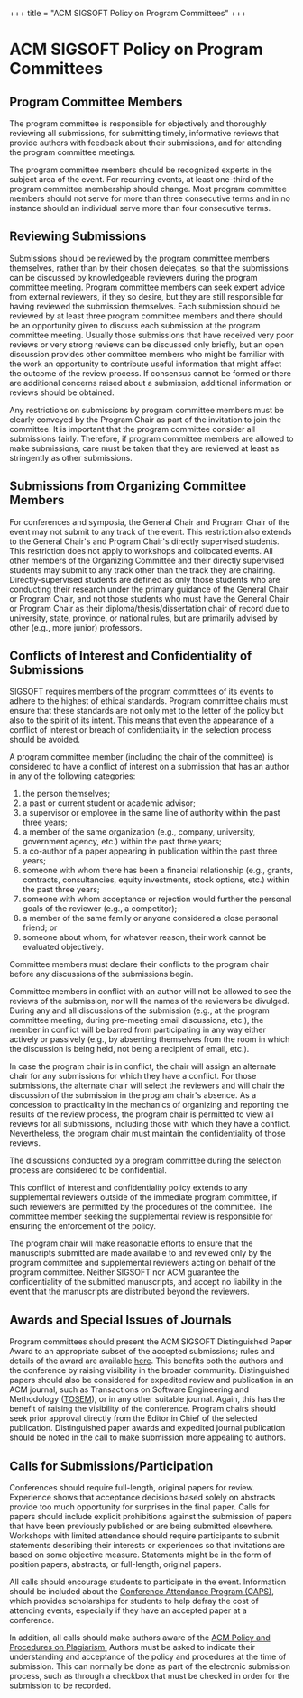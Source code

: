 +++
title = "ACM SIGSOFT Policy on Program Committees"
+++

# ACM SIGSOFT Policy on Program Committees


## Program Committee Members


The program committee is responsible for objectively and thoroughly reviewing all submissions, for submitting timely, informative reviews that provide authors with feedback about their submissions, and for attending the program committee meetings.

The program committee members should be recognized experts in the subject area of the event. For recurring events, at least one-third of the program committee membership should change. Most program committee members should not serve for more than three consecutive terms and in no instance should an individual serve more than four consecutive terms.

## Reviewing Submissions

Submissions should be reviewed by the program committee members themselves, rather than by their chosen delegates, so that the submissions can be discussed by knowledgeable reviewers during the program committee meeting. Program committee members can seek expert advice from external reviewers, if they so desire, but they are still responsible for having reviewed the submission themselves. Each submission should be reviewed by at least three program committee members and there should be an opportunity given to discuss each submission at the program committee meeting. Usually those submissions that have received very poor reviews or very strong reviews can be discussed only briefly, but an open discussion provides other committee members who might be familiar with the work an opportunity to contribute useful information that might affect the outcome of the review process. If consensus cannot be formed or there are additional concerns raised about a submission, additional information or reviews should be obtained.

Any restrictions on submissions by program committee members must be clearly conveyed by the Program Chair as part of the invitation to join the committee. It is important that the program committee consider all submissions fairly. Therefore, if program committee members are allowed to make submissions, care must be taken that they are reviewed at least as stringently as other submissions.

## Submissions from Organizing Committee Members


For conferences and symposia, the General Chair and Program Chair of the event may not submit to any track of the event. This restriction also extends to the General Chair's and Program Chair's directly supervised students. This restriction does not apply to workshops and collocated events. All other members of the Organizing Committee and their directly supervised students may submit to any track other than the track they are chairing. Directly-supervised students are defined as only those students who are conducting their research under the primary guidance of the General Chair or Program Chair, and not those students who must have the General Chair or Program Chair as their diploma/thesis/dissertation chair of record due to university, state, province, or national rules, but are primarily advised by other (e.g., more junior) professors.

## Conflicts of Interest and Confidentiality of Submissions


SIGSOFT requires members of the program committees of its events to adhere to the highest of ethical standards. Program committee chairs must ensure that these standards are not only met to the letter of the policy but also to the spirit of its intent. This means that even the appearance of a conflict of interest or breach of confidentiality in the selection process should be avoided.

A program committee member (including the chair of the committee) is considered to have a conflict of interest on a submission that has an author in any of the following categories:

1.  the person themselves;
2.  a past or current student or academic advisor;
3.  a supervisor or employee in the same line of authority within the past three years;
4.  a member of the same organization (e.g., company, university, government agency, etc.) within the past three years;
5.  a co-author of a paper appearing in publication within the past three years;
6.  someone with whom there has been a financial relationship (e.g., grants, contracts, consultancies, equity investments, stock options, etc.) within the past three years;
7.  someone with whom acceptance or rejection would further the personal goals of the reviewer (e.g., a competitor);
8.  a member of the same family or anyone considered a close personal friend; or
9.  someone about whom, for whatever reason, their work cannot be evaluated objectively.

Committee members must declare their conflicts to the program chair before any discussions of the submissions begin.

Committee members in conflict with an author will not be allowed to see the reviews of the submission, nor will the names of the reviewers be divulged. During any and all discussions of the submission (e.g., at the program committee meeting, during pre-meeting email discussions, etc.), the member in conflict will be barred from participating in any way either actively or passively (e.g., by absenting themselves from the room in which the discussion is being held, not being a recipient of email, etc.).

In case the program chair is in conflict, the chair will assign an alternate chair for any submissions for which they have a conflict. For those submissions, the alternate chair will select the reviewers and will chair the discussion of the submission in the program chair's absence. As a concession to practicality in the mechanics of organizing and reporting the results of the review process, the program chair is permitted to view all reviews for all submissions, including those with which they have a conflict. Nevertheless, the program chair must maintain the confidentiality of those reviews.

The discussions conducted by a program committee during the selection process are considered to be confidential.

This conflict of interest and confidentiality policy extends to any supplemental reviewers outside of the immediate program committee, if such reviewers are permitted by the procedures of the committee. The committee member seeking the supplemental review is responsible for ensuring the enforcement of the policy.

The program chair will make reasonable efforts to ensure that the manuscripts submitted are made available to and reviewed only by the program committee and supplemental reviewers acting on behalf of the program committee. Neither SIGSOFT nor ACM guarantee the confidentiality of the submitted manuscripts, and accept no liability in the event that the manuscripts are distributed beyond the reviewers.

##  Awards and Special Issues of Journals

Program committees should present the ACM SIGSOFT Distinguished Paper Award to an appropriate subset of the accepted submissions; rules and details of the award are available [here](/awards/distinguishedpaper/). This benefits both the authors and the conference by raising visibility in the broader community. Distinguished papers should also be considered for expedited review and publication in an ACM journal, such as Transactions on Software Engineering and Methodology ([TOSEM](http://www.acm.org/tosem/)), or in any other suitable journal. Again, this has the benefit of raising the visibility of the conference. Program chairs should seek prior approval directly from the Editor in Chief of the selected publication. Distinguished paper awards and expedited journal publication should be noted in the call to make submission more appealing to authors.

## Calls for Submissions/Participation

Conferences should require full-length, original papers for review. Experience shows that acceptance decisions based solely on abstracts provide too much opportunity for surprises in the final paper. Calls for papers should include explicit prohibitions against the submission of papers that have been previously published or are being submitted elsewhere. Workshops with limited attendance should require participants to submit statements describing their interests or experiences so that invitations are based on some objective measure. Statements might be in the form of position papers, abstracts, or full-length, original papers.

All calls should encourage students to participate in the event. Information should be included about the [Conference Attendance Program (CAPS)](/activities/capsmain/), which provides scholarships for students to help defray the cost of attending events, especially if they have an accepted paper at a conference.

In addition, all calls should make authors aware of the [ACM Policy and Procedures on Plagiarism.](http://www.acm.org/publications/policies/plagiarism_policy) Authors must be asked to indicate their understanding and acceptance of the policy and procedures at the time of submission. This can normally be done as part of the electronic submission process, such as through a checkbox that must be checked in order for the submission to be recorded.
